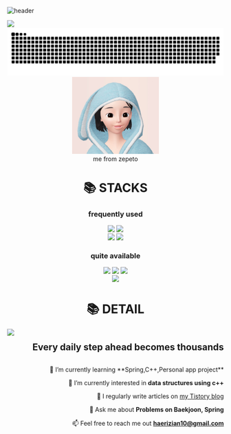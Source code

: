 ![header](https://capsule-render.vercel.app/api?type=wave&color=auto&text=Github%20Hyeri)

<!--horizontal divider(gradiant)-->
<img src="https://user-images.githubusercontent.com/73097560/115834477-dbab4500-a447-11eb-908a-139a6edaec5c.gif">



<!--- snake -->
<div align="center">
  <img  src="https://github.com/1999AZZAR/1999AZZAR/blob/main/resources/img/grid-snake.svg"
       alt="snake" /></a>
</div>
<div align=center>

<img src ="me.png" width="40%" height="40%">
<br>me from zepeto
</div>

<div align=center><h1>📚 STACKS</h1></div>

<div align=center><h3>frequently used</h3></div>
<div align=center> 
  <img src="https://img.shields.io/badge/java-007396?style=for-the-badge&logo=java&logoColor=white"> 
  <img src="https://img.shields.io/badge/c++-00599C?style=for-the-badge&logo=c%2B%2B&logoColor=white">
  
  <br>
  <img src="https://img.shields.io/badge/spring-6DB33F?style=for-the-badge&logo=spring&logoColor=white">
<img src="https://img.shields.io/badge/github-181717?style=for-the-badge&logo=github&logoColor=white">

  
</div>
<div align=center><h3>quite available</h3></div>
<div align=center> 
 <img src="https://img.shields.io/badge/javascript-F7DF1E?style=for-the-badge&logo=javascript&logoColor=black">
 <img src="https://img.shields.io/badge/css-1572B6?style=for-the-badge&logo=css3&logoColor=white">
 <img src="https://img.shields.io/badge/html5-E34F26?style=for-the-badge&logo=html5&logoColor=white">

  
  <br>
  <img src="https://img.shields.io/badge/linux-FCC624?style=for-the-badge&logo=linux&logoColor=black">

  
</div>
<div align=center><h1>📚 DETAIL </h1></div>
<img align='left' src="http://mazassumnida.wtf/api/v2/generate_badge?boj=haerizian">

<!--h2 without bottom border-->
<div id="user-content-toc">
  <ul align="right">
    <summary><h2 style="display: inline-block">Every daily step ahead becomes thousands</h2></summary>
  </ul>
</div>


<!--Intro start-->
<div align= "right">
 🔭 I’m currently learning **Spring,C++,Personal app project**

 🌱 I’m currently interested in **data structures using c++**

 📝 I regularly write articles on [my Tistory blog](https://im-not-robot-0.tistory.com/)

 💬 Ask me about **Problems on Baekjoon, Spring**

 📫 Feel free to reach me out **haerizian10@gmail.com**
</div>
<!--Intro end-->
